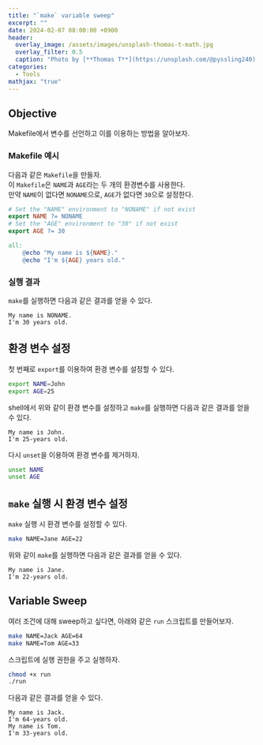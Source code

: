 ```yaml
---
title: "`make` variable sweep"
excerpt: ""
date: 2024-02-07 08:00:00 +0900
header:
  overlay_image: /assets/images/unsplash-thomas-t-math.jpg
  overlay_filter: 0.5
  caption: "Photo by [**Thomas T**](https://unsplash.com/@pyssling240) on [**Unsplash**](https://unsplash.com/)"
categories:
  - Tools
mathjax: "true"
---
```


## Objective

Makefile에서 변수를 선언하고 이를 이용하는 방법을 알아보자.

### Makefile 예시

다음과 같은 `Makefile`을 만들자.  
이 `Makefile`은 `NAME`과 `AGE`라는 두 개의 환경변수를 사용한다.  
만약 `NAME`이 없다면 `NONAME`으로, `AGE`가 없다면 `30`으로 설정한다.

```makefile
# Set the "NAME" environment to "NONAME" if not exist
export NAME ?= NONAME
# Set the "AGE" environment to "30" if not exist
export AGE ?= 30

all:
	@echo "My name is ${NAME}."
	@echo "I'm ${AGE} years old."
```

### 실행 결과

`make`를 실행하면 다음과 같은 결과를 얻을 수 있다.

```text
My name is NONAME.
I'm 30 years old.
```

## 환경 변수 설정

첫 번째로 `export`를 이용하여 환경 변수를 설정할 수 있다.  

```sh
export NAME=John
export AGE=25
```

shell에서 위와 같이 환경 변수를 설정하고 `make`를 실행하면 다음과 같은 결과를 얻을 수 있다.  

```text
My name is John.
I'm 25-years old.
```

다시 `unset`을 이용하여 환경 변수를 제거하자.

```sh
unset NAME
unset AGE
```

## `make` 실행 시 환경 변수 설정

`make` 실행 시 환경 변수를 설정할 수 있다.

```sh
make NAME=Jane AGE=22
```

위와 같이 `make`를 실행하면 다음과 같은 결과를 얻을 수 있다.

```text
My name is Jane.
I'm 22-years old.
```

## Variable Sweep

여러 조건에 대해 sweep하고 싶다면, 아래와 같은 `run` 스크립트를 만들어보자.

```sh
make NAME=Jack AGE=64
make NAME=Tom AGE=33
```

스크립트에 실행 권한을 주고 실행하자.

```sh
chmod +x run
./run
```

다음과 같은 결과를 얻을 수 있다.

```text
My name is Jack.
I'm 64-years old.
My name is Tom.
I'm 33-years old.
```
